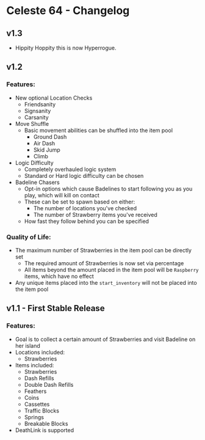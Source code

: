 # Celeste 64 - Changelog

## v1.3
- Hippity Hoppity this is now Hyperrogue.

## v1.2

### Features:

- New optional Location Checks
	- Friendsanity
	- Signsanity
	- Carsanity
- Move Shuffle
	- Basic movement abilities can be shuffled into the item pool
		- Ground Dash
		- Air Dash
		- Skid Jump
		- Climb
- Logic Difficulty
	- Completely overhauled logic system
	- Standard or Hard logic difficulty can be chosen
- Badeline Chasers
	- Opt-in options which cause Badelines to start following you as you play, which will kill on contact
	- These can be set to spawn based on either:
		- The number of locations you've checked
		- The number of Strawberry items you've received
	- How fast they follow behind you can be specified

### Quality of Life:

- The maximum number of Strawberries in the item pool can be directly set
	- The required amount of Strawberries is now set via percentage
	- All items beyond the amount placed in the item pool will be `Raspberry` items, which have no effect
- Any unique items placed into the `start_inventory` will not be placed into the item pool


## v1.1 - First Stable Release

### Features:

- Goal is to collect a certain amount of Strawberries and visit Badeline on her island
- Locations included:
	- Strawberries
- Items included:
	- Strawberries
	- Dash Refills
	- Double Dash Refills
	- Feathers
	- Coins
	- Cassettes
	- Traffic Blocks
	- Springs
	- Breakable Blocks
- DeathLink is supported